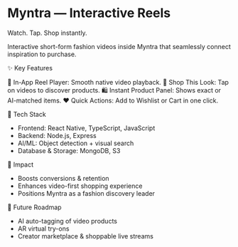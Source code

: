 # Myntra — Interactive Reels

Watch. Tap. Shop instantly.

Interactive short-form fashion videos inside Myntra that seamlessly connect inspiration to purchase.

✨ Key Features

 🎥 In-App Reel Player: Smooth native video playback.
👗 Shop This Look: Tap on videos to discover products.
🛍️ Instant Product Panel: Shows exact or AI-matched items.
❤️ Quick Actions: Add to Wishlist or Cart in one click.


 🧰 Tech Stack

* Frontend: React Native, TypeScript, JavaScript
* Backend: Node.js, Express
* AI/ML: Object detection + visual search
* Database & Storage: MongoDB, S3

🎯 Impact

* Boosts conversions & retention
* Enhances video-first shopping experience
* Positions Myntra as a fashion discovery leader


 🔮 Future Roadmap

* AI auto-tagging of video products
* AR virtual try-ons
* Creator marketplace & shoppable live streams
